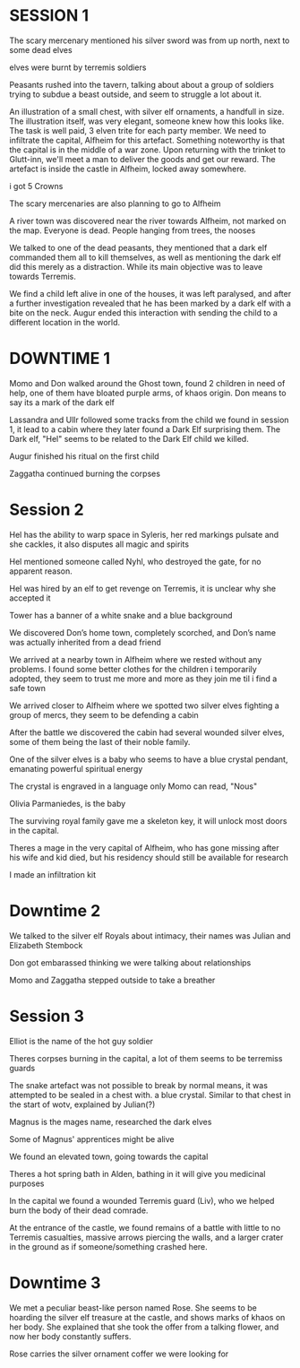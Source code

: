 # SESSION 1

The scary mercenary mentioned his silver sword was from up north, next to some dead elves

elves were burnt by terremis soldiers

Peasants rushed into the tavern, talking about about a group of soldiers trying to subdue a beast outside, and seem to struggle a lot about it.

An illustration of a small chest, with silver elf ornaments, a handfull in size. The illustration itself, was very elegant, someone knew how this looks like. The task is well paid, 3 elven trite for each party member. We need to infiltrate the capital, Alfheim for this artefact. Something noteworthy is that the capital is in the middle of a war zone. Upon returning with the trinket to Glutt-inn, we'll meet a man to deliver the goods and get our reward. The artefact is inside the castle in Alfheim, locked away somewhere.

i got 5 Crowns

The scary mercenaries are also planning to go to Alfheim

A river town was discovered near the river towards Alfheim, not marked on the map. Everyone is dead. People hanging from trees, the nooses 

We talked to one of the dead peasants, they mentioned that a dark elf commanded them all to kill themselves, as well as mentioning the dark elf did this merely as a distraction. While its main objective was to leave towards Terremis.

We find a child left alive in one of the houses, it was left paralysed, and after a further investigation revealed that he has been marked by a dark elf with a bite on the neck. Augur ended this interaction with sending the child to a different location in the world.

# DOWNTIME 1
Momo and Don walked around the Ghost town, found 2 children in need of help, one of them have bloated purple arms, of khaos origin. Don means to say its a mark of the dark elf

Lassandra and Ullr followed some tracks from the child we found in session 1, it lead to a cabin where they later found a Dark Elf surprising them. The Dark elf, "Hel" seems to be related to the Dark Elf child we killed.

Augur finished his ritual on the first child

Zaggatha continued burning the corpses

# Session 2
Hel has the ability to warp space in Syleris, her red markings pulsate and she cackles, it also disputes all magic and spirits

Hel mentioned someone called Nyhl, who destroyed the gate, for no apparent reason.

Hel was hired by an elf to get revenge on Terremis, it is unclear why she accepted it

Tower has a banner of a white snake and a blue background

We discovered Don’s home town, completely scorched, and Don’s name was actually inherited from a dead friend

We arrived at a nearby town in Alfheim where we rested without any problems. I found some better clothes for the children i temporarily adopted, they seem to trust me more and more as they join me til i find a safe town

We arrived closer to Alfheim where we spotted two silver elves fighting a group of mercs, they seem to be defending a cabin

After the battle we discovered the cabin had several wounded silver elves, some of them being the last of their noble family.

One of the silver elves is a baby who seems to have a blue crystal pendant, emanating powerful spiritual energy

The crystal is engraved in a language only Momo can read, "Nous"

Olivia Parmaniedes, is the baby

The surviving royal family gave me a skeleton key, it will unlock most doors in the capital.

Theres a mage in the very capital of Alfheim, who has gone missing after his wife and kid died, but his residency should still be available for research

I made an infiltration kit

# Downtime 2
We talked to the silver elf Royals about intimacy, their names was Julian and Elizabeth Stembock

Don got embarassed thinking we were talking about relationships

Momo and Zaggatha stepped outside to take a breather

# Session 3
Elliot is the name of the hot guy soldier

Theres corpses burning in the capital, a lot of them seems to be terremiss guards

The snake artefact was not possible to break by normal means, it was attempted to be sealed in a chest with. a blue crystal. Similar to that chest in the start of wotv, explained by Julian(?)

Magnus is the mages name, researched the dark elves

Some of Magnus' apprentices might be alive

We found an elevated town, going towards the capital

Theres a hot spring bath in Alden, bathing in it will give you medicinal purposes

In the capital we found a wounded Terremis guard (Liv), who we helped burn the body of their dead comrade. 

At the entrance of the castle, we found remains of a battle with little to no Terremis casualties, massive arrows piercing the walls, and a larger crater in the ground as if someone/something crashed here.

# Downtime 3

We met a peculiar beast-like person named Rose. She seems to be hoarding the silver elf treasure at the castle, and shows marks of khaos on her body. She explained that she took the offer from a talking flower, and now her body constantly suffers.

Rose carries the silver ornament coffer we were looking for